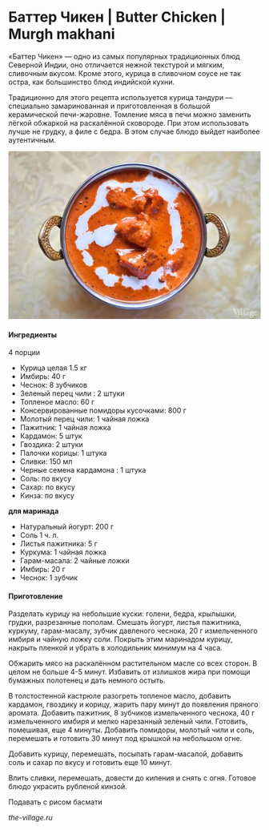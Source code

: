 ﻿---
image: ../pics/ce55abec946850ad83b276bbe05f30fb.jpg
---
# Баттер Чикен \| Butter Chicken \| Murgh makhani

«Баттер Чикен» — одно из самых популярных традиционных блюд Северной Индии, оно отличается нежной текстурой и мягким, сливочным вкусом. Кроме этого, курица в сливочном соусе не так остра, как большинство блюд индийской кухни.

Традиционно для этого рецепта используется курица тандури — специально замаринованная и приготовленная в большой керамической печи-жаровне. Томление мяса в печи можно заменить лёгкой обжаркой на раскалённой сковороде. При этом использовать лучше не грудку, а филе с бедра. В этом случае блюдо выйдет наиболее аутентичным.

![](../pics/ce55abec946850ad83b276bbe05f30fb.jpg)

#### Ингредиенты
4 порции

* Курица целая 1.5 кг
* Имбирь: 40 г
* Чеснок: 8 зубчиков
* Зеленый перец чили : 2 штуки
* Топленое масло: 60 г
* Консервированные помидоры кусочками: 800 г
* Молотый перец чили: 1 чайная ложка
* Пажитник: 1 чайная ложка
* Кардамон: 5 штук
* Гвоздика: 2 штуки
* Палочки корицы: 1 штука
* Сливки: 150 мл
* Черные семена кардамона : 1 штука
* Соль: по вкусу
* Сахар: по вкусу
* Кинза: по вкусу

**для маринада**

* Натуральный йогурт: 200 г
* Соль 1 ч. л.
* Листья пажитника: 5 г
* Куркума: 1 чайная ложка
* Гарам-масала: 2 чайные ложки
* Имбирь: 20 г
* Чеснок: 1 зубчик

#### Приготовление

Разделать курицу на небольшие куски: голени, бедра, крылышки, грудки, разрезанные пополам. Смешать йогурт, листья пажитника, куркуму, гарам-масалу, зубчик давленого чеснока, 20 г измельченного имбиря и чайную ложку соли. Покрыть этим маринадом курицу, накрыть пленкой и убрать в холодильник минимум на 4 часа.

Обжарить мясо на раскалённом растительном масле со всех сторон. В целом не больше 4-5 минут. Избавить от излишков жира при помощи бумажных полотенец и дать немного остыть.

В толстостенной кастрюле разогреть топленое масло, добавить кардамон, гвоздику и корицу, жарить пару минут до появления пряного аромата. Добавить пажитник, 8 зубчиков измельченного чеснока, 40 г измельченного имбиря и мелко нарезанный зеленый чили. Готовить, помешивая, еще 4 минуты. Добавить помидоры, молотый чили и соль, перемешать и готовить 30 минут под крышкой на небольшом огне.

Добавить курицу, перемешать, посыпать гарам-масалой, добавить соль и сахар по вкусу и готовить еще 10 минут.

Влить сливки, перемешать, довести до кипения и снять с огня. Готовое блюдо украсить рубленой кинзой.

Подавать с рисом басмати

*the-village.ru*
